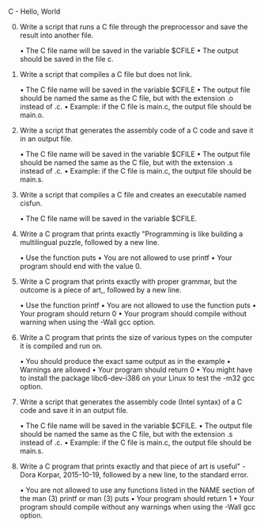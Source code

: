 C - Hello, World

0. Write a script that runs a C file through the preprocessor and save the result into another file.

	• The C file name will be saved in the variable $CFILE
	• The output should be saved in the file c.


1. Write a script that compiles a C file but does not link.

	• The C file name will be saved in the variable $CFILE
	• The output file should be named the same as the C file, but with the extension .o instead of .c.
	• Example: if the C file is main.c, the output file should be main.o.


2. Write a script that generates the assembly code of a C code and save it in an output file.

	• The C file name will be saved in the variable $CFILE
	• The output file should be named the same as the C file, but with the extension .s instead of .c.
	• Example: if the C file is main.c, the output file should be main.s.


3. Write a script that compiles a C file and creates an executable named cisfun.

	• The C file name will be saved in the variable $CFILE.


4. Write a C program that prints exactly "Programming is like building a multilingual puzzle, followed by a new line.

	• Use the function puts
	• You are not allowed to use printf
	• Your program should end with the value 0.


5. Write a C program that prints exactly with proper grammar, but the outcome is a piece of art,, followed by a new line.

	• Use the function printf
	• You are not allowed to use the function puts
	• Your program should return 0
	• Your program should compile without warning when using the -Wall gcc option.


6. Write a C program that prints the size of various types on the computer it is compiled and run on.

	• You should produce the exact same output as in the example
	• Warnings are allowed
	• Your program should return 0
	• You might have to install the package libc6-dev-i386 on your Linux to test the -m32 gcc option.


7. Write a script that generates the assembly code (Intel syntax) of a C code and save it in an output file.

	• The C file name will be saved in the variable $CFILE.
	• The output file should be named the same as the C file, but with the extension .s instead of .c.
	• Example: if the C file is main.c, the output file should be main.s.

8. Write a C program that prints exactly and that piece of art is useful" - Dora Korpar, 2015-10-19, followed by a new line, to the standard error.

	• You are not allowed to use any functions listed in the NAME section of the man (3) printf or man (3) puts
	• Your program should return 1
	• Your program should compile without any warnings when using the -Wall gcc option.
